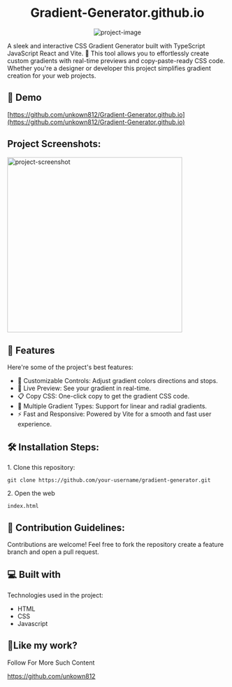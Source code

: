 <h1 align="center" id="title">Gradient-Generator.github.io</h1>

<p align="center"><img src="https://socialify.git.ci/unkown812/Gradient-Generator.github.io/image?custom_description=CSS+Gradient+Generator&amp;description=1&amp;font=KoHo&amp;forks=1&amp;issues=1&amp;language=1&amp;name=1&amp;owner=1&amp;pattern=Charlie+Brown&amp;pulls=1&amp;stargazers=1&amp;theme=Dark" alt="project-image"></p>

<p id="description">A sleek and interactive CSS Gradient Generator built with TypeScript JavaScript React and Vite. 🎨 This tool allows you to effortlessly create custom gradients with real-time previews and copy-paste-ready CSS code. Whether you're a designer or developer this project simplifies gradient creation for your web projects.</p>

<h2>🚀 Demo</h2>

[https://github.com/unkown812/Gradient-Generator.github.io](https://github.com/unkown812/Gradient-Generator.github.io)

<h2>Project Screenshots:</h2>

<img src="" alt="project-screenshot" width="400" height="400/">

  
  
<h2>🧐 Features</h2>

Here're some of the project's best features:

*   📏 Customizable Controls: Adjust gradient colors directions and stops.
*   🚀 Live Preview: See your gradient in real-time.
*   📋 Copy CSS: One-click copy to get the gradient CSS code.
*   🎨 Multiple Gradient Types: Support for linear and radial gradients.
*   ⚡ Fast and Responsive: Powered by Vite for a smooth and fast user experience.

<h2>🛠️ Installation Steps:</h2>

<p>1. Clone this repository:</p>

```
git clone https://github.com/your-username/gradient-generator.git
```

<p>2. Open the web</p>

```
index.html
```

<h2>🍰 Contribution Guidelines:</h2>

Contributions are welcome! Feel free to fork the repository create a feature branch and open a pull request.

  
  
<h2>💻 Built with</h2>

Technologies used in the project:

*   HTML
*   CSS
*   Javascript

<h2>💖Like my work?</h2>

Follow For More Such Content<p>https://github.com/unkown812</p>
